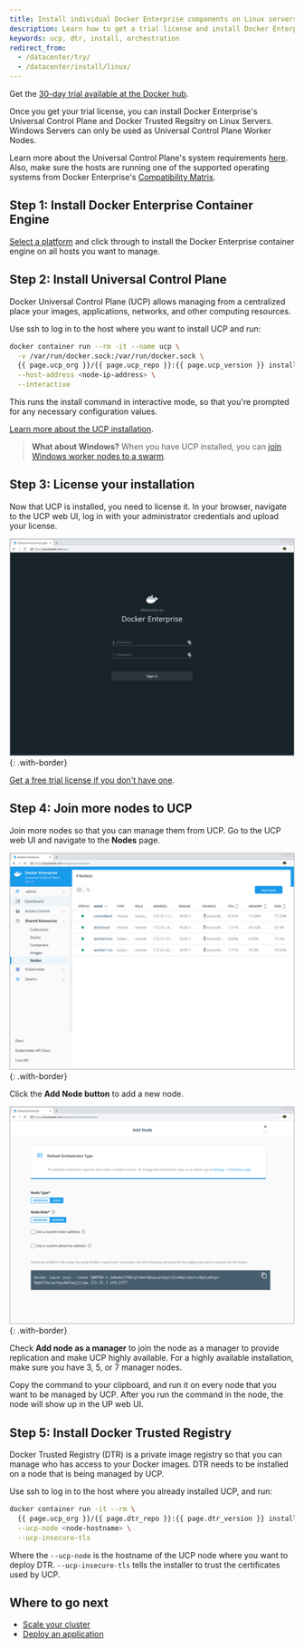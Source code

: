 ```yaml
---
title: Install individual Docker Enterprise components on Linux servers
description: Learn how to get a trial license and install Docker Enterprise.
keywords: ucp, dtr, install, orchestration
redirect_from:
  - /datacenter/try/
  - /datacenter/install/linux/
---
```


Get the [30-day
trial available at the Docker hub](https://hub.docker.com/editions/enterprise/docker-ee-trial/trial).

Once you get your trial license, you can install Docker Enterprise's Universal
Control Plane and Docker Trusted Regsitry on Linux Servers. Windows Servers
can only be used as Universal Control Plane Worker Nodes.

Learn more about the Universal Control Plane's system requirements 
[here](ucp/admin/install/system-requirements.md). Also, make sure the hosts are 
running one of the supported operating systems from Docker Enterprise's 
[Compatibility Matrix](https://success.docker.com/article/compatibility-matrix).

## Step 1: Install Docker Enterprise Container Engine

[Select a platform](/ee/supported-platforms) and click through to install the
Docker Enterprise container engine on all hosts you want to manage.

## Step 2: Install Universal Control Plane

Docker Universal Control Plane (UCP) allows managing from a centralized place
your images, applications, networks, and other computing resources.

Use ssh to log in to the host where you want to install UCP and run:

```bash
docker container run --rm -it --name ucp \
  -v /var/run/docker.sock:/var/run/docker.sock \
  {{ page.ucp_org }}/{{ page.ucp_repo }}:{{ page.ucp_version }} install \
  --host-address <node-ip-address> \
  --interactive
```

This runs the install command in interactive mode, so that you're prompted
for any necessary configuration values.

[Learn more about the UCP installation](ucp/admin/install/index.md).

>**What about Windows?** When you have UCP installed, you can
[join Windows worker nodes to a swarm](ucp/admin/configure/join-nodes/join-windows-nodes-to-cluster.md).

## Step 3: License your installation

Now that UCP is installed, you need to license it. In your browser, navigate
to the UCP web UI, log in with your administrator credentials and upload your
license.

![UCP login page](images/try-ee-1.png){: .with-border}

[Get a free trial license if you don't have one](https://hub.docker.com/editions/enterprise/docker-ee-trial).

## Step 4: Join more nodes to UCP

Join more nodes so that you can manage them from UCP.
Go to the UCP web UI and navigate to the **Nodes** page.

![Nodes page](images/try-ee-2.png){: .with-border}

Click the **Add Node button** to add a new node.

![Add node page](images/try-ee-3.png){: .with-border}

Check **Add node as a manager** to join the node as a manager
to provide replication and make UCP highly available. For a highly available
installation, make sure you have 3, 5, or 7 manager nodes.

Copy the command to your clipboard, and run it on every node that you want
to be managed by UCP. After you run the command in the node, the node
will show up in the UP web UI.

## Step 5: Install Docker Trusted Registry

Docker Trusted Registry (DTR) is a private image registry so that you can
manage who has access to your Docker images. DTR needs to be installed on
a node that is being managed by UCP.

Use ssh to log in to the host where you already installed UCP, and run:

```bash
docker container run -it --rm \
  {{ page.ucp_org }}/{{ page.dtr_repo }}:{{ page.dtr_version }} install \
  --ucp-node <node-hostname> \
  --ucp-insecure-tls
```

Where the `--ucp-node` is the hostname of the UCP node where you want to deploy
DTR. `--ucp-insecure-tls` tells the installer to trust the certificates used
by UCP.

## Where to go next

* [Scale your cluster](ucp/admin/configure/join-nodes/index.md)
* [Deploy an application](ucp/swarm/index.md)
